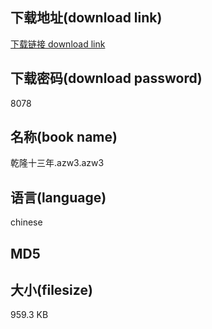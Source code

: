 ## 下载地址(download link)
[下载链接 download link](https://voluble-croquembouche-d321dc.netlify.app/?s=%E4%B9%BE%E9%9A%86%E5%8D%81%E4%B8%89%E5%B9%B4.azw3)

## 下载密码(download password)
8078

## 名称(book name)
乾隆十三年.azw3.azw3

## 语言(language)
chinese

## MD5


## 大小(filesize)
959.3 KB
